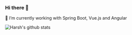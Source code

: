 ### Hi there 👋

🔭 I’m currently working with Spring Boot, Vue.js and Angular

![Harsh's github stats](https://github-readme-stats.vercel.app/api?username=Dragonisser&show_icons=true&count_private=true)



<!--
**Dragonisser/Dragonisser** is a ✨ _special_ ✨ repository because its `README.md` (this file) appears on your GitHub profile.

Here are some ideas to get you started:

- 🔭 I’m currently working on ...
- 🌱 I’m currently learning ...
- 👯 I’m looking to collaborate on ...
- 🤔 I’m looking for help with ...
- 💬 Ask me about ...
- 📫 How to reach me: ...
- 😄 Pronouns: ...
- ⚡ Fun fact: ...
-->
